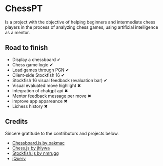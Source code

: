 # ChessPT
Is a project with the objective of helping beginners and intermediate chess players in the process of analyzing chess games, using artificial intelligence as a mentor.

## Road to finish
- Display a chessboard ✔
- Chess game logic ✔
- Load games through PGN ✔
- Client-side Stockfish 16 ✔
- Stockfish 16 visual feedback (evaluation bar) ✔
- Visual evaluated move highlight ✖
- Integration of chatgpt api ✖
- Mentor feedback message per move ✖
- improve app appareance ✖
- Lichess history ✖

## Credits

Sincere gratitude to the contributors and projects below.

- [Chessboard.js by oakmac](https://github.com/oakmac/chessboardjs)
- [Chess.js by jhlywa](https://github.com/jhlywa/chess.js)
- [Stockfish.js by nmrugg](https://github.com/nmrugg/stockfish.js)
- [jQuery](https://jquery.com/)

